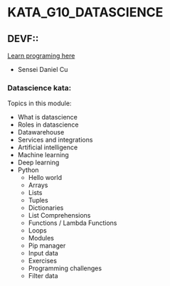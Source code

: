 # KATA_G10_DATASCIENCE

## DEVF::

[Learn programing here](https://www.devf.la/)

- Sensei Daniel Cu

### Datascience kata:


Topics in this module:

- What is datascience
- Roles in datascience
- Datawarehouse
- Services and integrations
- Artificial intelligence
- Machine learning
- Deep learning
- Python
  - Hello world
  - Arrays
  - Lists
  - Tuples
  - Dictionaries
  - List Comprehensions
  - Functions / Lambda Functions
  - Loops
  - Modules
  - Pip manager
  - Input data
  - Exercises
  - Programming challenges
  - Filter data